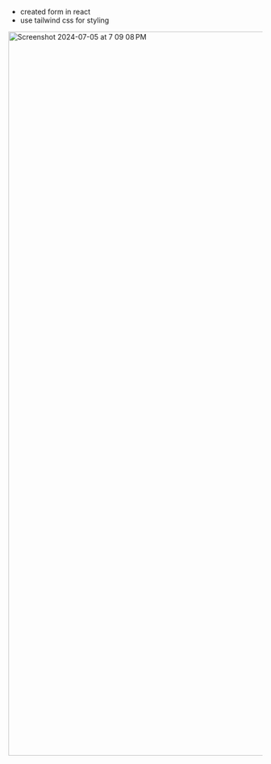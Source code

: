 - created form in react
- use tailwind css for styling 

<img width="1433" alt="Screenshot 2024-07-05 at 7 09 08 PM" src="https://github.com/Gaurav29-08/React-form/assets/83288497/c4e45b36-eb6c-4410-814b-6b6746525b9e">
